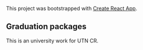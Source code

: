 This project was bootstrapped with [Create React App](https://github.com/facebookincubator/create-react-app).

## Graduation packages

This is an university work for UTN CR.

